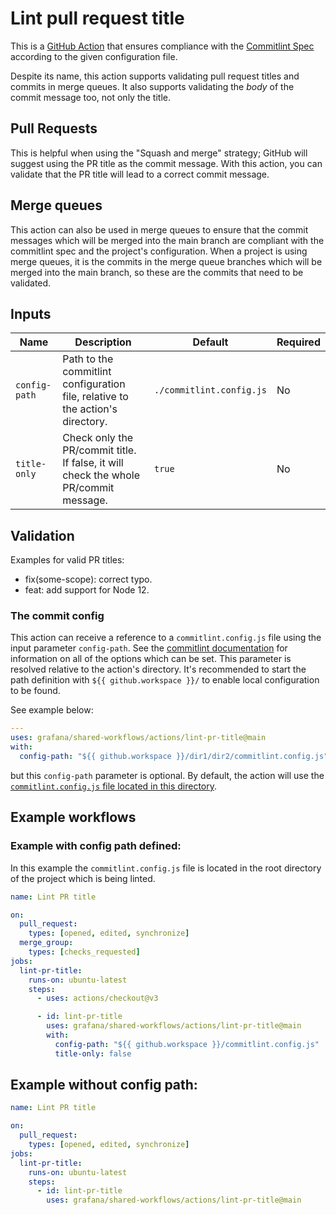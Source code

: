 # Lint pull request title

This is a [GitHub Action][github-action] that ensures compliance with the
[Commitlint Spec][commitlint-spec] according to the given configuration file.

Despite its name, this action supports validating pull request titles and
commits in merge queues. It also supports validating the _body_ of the commit
message too, not only the title.

[github-action]: https://github.com/features/actions
[commitlint-spec]: https://github.com/conventional-changelog/commitlint

## Pull Requests

This is helpful when using the "Squash and merge" strategy; GitHub will suggest
using the PR title as the commit message. With this action, you can validate
that the PR title will lead to a correct commit message.

## Merge queues

This action can also be used in merge queues to ensure that the commit messages
which will be merged into the main branch are compliant with the commitlint spec
and the project's configuration. When a project is using merge queues, it is the
commits in the merge queue branches which will be merged into the main branch,
so these are the commits that need to be validated.

## Inputs

| Name          | Description                                                                          | Default                  | Required |
| ------------- | ------------------------------------------------------------------------------------ | ------------------------ | -------- |
| `config-path` | Path to the commitlint configuration file, relative to the action's directory.       | `./commitlint.config.js` | No       |
| `title-only`  | Check only the PR/commit title. If false, it will check the whole PR/commit message. | `true`                   | No       |

## Validation

Examples for valid PR titles:

- fix(some-scope): correct typo.
- feat: add support for Node 12.

### The commit config

This action can receive a reference to a `commitlint.config.js` file using the
input parameter `config-path`. See the [commitlint documentation][docs] for
information on all of the options which can be set. This parameter is resolved
relative to the action's directory. It's recommended to start the path
definition with `${{ github.workspace }}/` to enable local configuration to be
found.

See example below:

```yml
---
uses: grafana/shared-workflows/actions/lint-pr-title@main
with:
  config-path: "${{ github.workspace }}/dir1/dir2/commitlint.config.js"
```

but this `config-path` parameter is optional. By default, the action will use
the [`commitlint.config.js` file located in this directory][config].

[config]: ./commitlint.config.js
[docs]: https://commitlint.js.org/reference/configuration.html

## Example workflows

### Example with config path defined:

In this example the `commitlint.config.js` file is located in the root directory
of the project which is being linted.

```yml
name: Lint PR title

on:
  pull_request:
    types: [opened, edited, synchronize]
  merge_group:
    types: [checks_requested]
jobs:
  lint-pr-title:
    runs-on: ubuntu-latest
    steps:
      - uses: actions/checkout@v3

      - id: lint-pr-title
        uses: grafana/shared-workflows/actions/lint-pr-title@main
        with:
          config-path: "${{ github.workspace }}/commitlint.config.js"
          title-only: false
```

## Example without config path:

```yml
name: Lint PR title

on:
  pull_request:
    types: [opened, edited, synchronize]
jobs:
  lint-pr-title:
    runs-on: ubuntu-latest
    steps:
      - id: lint-pr-title
        uses: grafana/shared-workflows/actions/lint-pr-title@main
```
